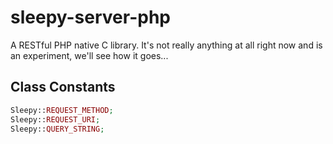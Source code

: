 sleepy-server-php
=================

A RESTful PHP native C library. It's not really anything at all right now and is an experiment, we'll see how it goes...

Class Constants
---------------
```php
Sleepy::REQUEST_METHOD;
Sleepy::REQUEST_URI;
Sleepy::QUERY_STRING;
```